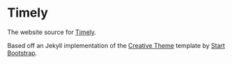 # Timely

The website source for [Timely](http://pxlu.github.io/Timely/).

Based off an Jekyll implementation of the [Creative Theme](http://startbootstrap.com/template-overviews/creative/) template by [Start Bootstrap](http://startbootstrap.com).
